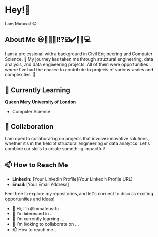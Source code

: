 # Hey!👋

I am Mateus! 😃

## About Me 😃📖📝❌❗⁉️☑️✔️💭💡💻
I am a professional with a background in Civil Engineering and Computer Science. 📝
My journey has taken me through structural engineering, data analysis, and data engineering projects.
All of them were opportunities where I've had the chance to contribute to projects of various scales and complexities. 💯

## 🌱 Currently Learning
**Queen Mary University of London**
- Computer Science

## 💞️ Collaboration
I am open to collaborating on projects that involve innovative solutions, whether it's in the field of structural engineering or data analytics. Let's combine our skills to create something impactful!

## 📫 How to Reach Me
- **LinkedIn:** [Your LinkedIn Profile](Your LinkedIn Profile URL)
- **Email:** [Your Email Address]

Feel free to explore my repositories, and let's connect to discuss exciting opportunities and ideas!


- 👋 Hi, I’m @mmateus-fc
- 👀 I’m interested in ...
- 🌱 I’m currently learning ...
- 💞️ I’m looking to collaborate on ...
- 📫 How to reach me ...

<!---
mmateus-fc/mmateus-fc is a ✨ special ✨ repository because its `README.md` (this file) appears on your GitHub profile.
You can click the Preview link to take a look at your changes.
--->
